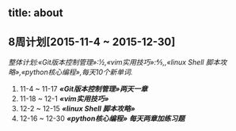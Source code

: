title: about
---
## 8周计划[2015-11-4 ~ 2015-12-30]
*整体计划:«Git版本控制管理»:½,«vim实用技巧»:⅘,,«linux Shell 脚本攻略»,«python核心编程»,每天10个新单词.*
1. 11-4 ~ 11-17
***«Git版本控制管理»两天一章***
2. 11-18 ~ 12-1
***«vim实用技巧»***
3. 12-2 ~ 12-15
***«linux Shell 脚本攻略»***
4. 12-16 ~ 12-30 
***«python核心编程» 每天两章加练习题***
